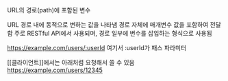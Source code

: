 URL의 경로(path)에 포함된 변수

URL 경로 내에 동적으로 변하는 값을 나타냄
경로 자체에 매개변수 값을 포함하여 전달함
주로 RESTful API에서 사용되며, 경로 일부에 변수를 삽입하는 형식으로 사용됨

https://example.com/users/:userId
여기서 :userId가 패스 파라미터

[[클라이언트]]에서는 아래처럼 요청해서 쓸 수 있음
https://example.com/users/12345

